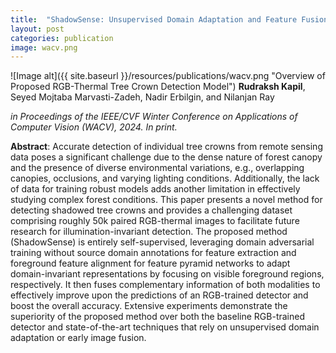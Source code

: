 ```yaml
---
title:  "ShadowSense: Unsupervised Domain Adaptation and Feature Fusion for Shadow-Agnostic Tree Crown Detection from RGB-Thermal Drone Imagery"
layout: post
categories: publication
image: wacv.png
---
```

![Image alt]({{ site.baseurl }}/resources/publications/wacv.png "Overview of Proposed RGB-Thermal Tree Crown Detection Model")
**Rudraksh Kapil**, Seyed Mojtaba Marvasti-Zadeh, Nadir Erbilgin, and Nilanjan Ray

*in Proceedings of the IEEE/CVF Winter Conference on Applications of Computer Vision (WACV), 2024. In print.*


<!--more-->

**Abstract**: Accurate detection of individual tree crowns from remote sensing data poses a significant challenge due to the dense nature of forest canopy and the presence of diverse environmental variations, e.g., overlapping canopies, occlusions, and varying lighting conditions. Additionally, the lack of data for training robust models adds another limitation in effectively studying complex forest conditions. This paper presents a novel method for detecting shadowed tree crowns and provides a challenging dataset comprising roughly 50k paired RGB-thermal images to facilitate future research for illumination-invariant detection. The proposed method (ShadowSense) is entirely self-supervised, leveraging domain adversarial training without source domain annotations for feature extraction and foreground feature alignment for feature pyramid networks to adapt domain-invariant representations by focusing on visible foreground regions, respectively. It then fuses complementary information of both modalities to effectively improve upon the predictions of an RGB-trained detector and boost the overall accuracy. Extensive experiments demonstrate the superiority of the proposed method over both the baseline RGB-trained detector and state-of-the-art techniques that rely on unsupervised domain adaptation or early image fusion.

<!-- Add buttons for ArXiv, supplementary (pdf), GitHub -->
